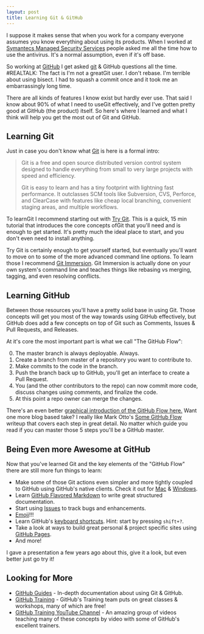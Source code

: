 ```yaml
---
layout: post
title: Learning Git & GitHub
---
```


I suppose it makes sense that when you work for a company everyone assumes you know everything about using its products. When I worked at [Symantecs Managed Security Services](http://www.symantec.com/managed-security-services) people asked me all the time how to use the antivirus. It's a normal assumption, even if it's off base.

So working at [GitHub](http://www.github.com) I get asked [git](http://git-scm.com/) & GitHub questions all the time. #REALTALK: The fact is I'm not a greatGit user. I don't rebase. I'm terrible about using bisect. I had to squash a commit once and it took me an embarrassingly long time.

There are all kinds of features I know exist but hardly ever use. That said I know about 90% of what I need to useGit effectively, and I've gotten pretty good at GitHub (the product) itself. So here's where I learned and what I think will help you get the most out of Git and GitHub.

## Learning Git
Just in case you don't know what [Git](http://git-scm.com) is here is a formal intro:
>Git is a free and open source distributed version control system designed to handle everything from small to very large projects with speed and efficiency.
>
>Git is easy to learn and has a tiny footprint with lightning fast performance. It outclasses SCM tools like Subversion, CVS, Perforce, and ClearCase with features like cheap local branching, convenient staging areas, and multiple workflows.

To learnGit I recommend starting out with [Try Git](http://try.github.io/levels/1/challenges/1). This is a quick, 15 min tutorial that introduces the core concepts ofGit that you'll need and is enough to get started. It's pretty much the ideal place to start, and you don't even need to install anything.

Try Git is certainly enough to get yourself started, but eventually you'll want to move on to some of the more advanced command line options. To learn those I recommend [Git Immersion](http://gitimmersion.com/). Git Immersion is actually done on your own system's command line and teaches things like rebasing vs merging, tagging, and even resolving conflicts.

## Learning GitHub
Between those resources you'll have a pretty solid base in using Git. Those concepts will get you most of the way towards using GitHub effectively, but GitHub does add a few concepts on top of Git such as Comments, Issues & Pull Requests, and Releases.

At it's core the most important part is what we call "The GitHub Flow":

0. The master branch is always deployable. Always.
1. Create a branch from master of a repository you want to contribute to.
2. Make commits to the code in the branch.
3. Push the branch back up to GitHub, you'll get an interface to create a Pull Request.
4. You (and the other contributors to the repo) can now commit more code, discuss changes using comments, and finalize the code.
5. At this point a repo owner can merge the changes.

There's an even better [graphical introduction of the GitHub Flow here.](https://guides.github.com/introduction/flow/) Want one more blog based take? I really like Mark Otto's [Some GitHub Flow](http://markdotto.com/2014/05/02/some-github-flow/) writeup that covers each step in great detail. No matter which guide you read if you can master those 5 steps you'll be a GitHub master.

## Being Even more Awesome at GitHub

Now that you've learned Git and the key elements of the "GitHub Flow" there are still more fun things to learn:

- Make some of those Git actions even simpler and more tightly coupled to GitHub using GitHub's native clients. Check it out for [Mac](https://mac.github.com) & [Windows](https://windows.github.com).
- Learn [GitHub Flavored Markdown](https://help.github.com/articles/github-flavored-markdown/) to write great structured documentation.
- Start using [Issues](https://guides.github.com/features/issues/) to track bugs and enhancements.
- [Emoji](http://www.emoji-cheat-sheet.com)!!!
- Learn GitHub's [keyboard shortcuts](https://help.github.com/articles/using-keyboard-shortcuts/). Hint: start by pressing ```shift+?```.
- Take a look at ways to build great personal & project specific sites using [GitHub Pages](https://pages.github.com).
- And more!

I gave a presentation a few years ago about this, give it a look, but even better just go try it!

<script async class="speakerdeck-embed" data-id="84962320626001306b3a22000a8f9817" data-ratio="1.2994923857868" src="//speakerdeck.com/assets/embed.js"></script>

## Looking for More

- [GitHub Guides](https://guides.github.com) - In-depth documentation about using Git & GitHub.
- [GitHub Training](http://training.github.com/web/free-classes/) - GitHub's Training team puts on great classes & workshops, many of which are free!
- [GitHub Training YouTube Channel](https://www.youtube.com/user/github/githubtraining) - An amazing group of videos teaching many of these concepts by video with some of GitHub's excellent trainers.
